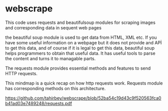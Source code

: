 # webscrape
This code uses requests and beautifulsoup modules for scraping images and corresponding data in sequent web pages

the beautiful soup module is used to get data from HTML, XML etc. If you have some useful information on a webpage but it does not provide and APİ to get this data, and of course if it is legal to get this data, beautiful soup helps programmers to obtain that useful data. It has useful tools to parse the content and turns it to managable parts.  

The requests module provides essential methods and features to send HTTP requests.




This mindmap is a quick recap on how http requests work. Requests module has corresponding methods on this architecture.


https://github.com/tahirbey/webscrape/blob/52ba54c19d43c9f520563fca0b41ad03e7489248/requests.pdf
